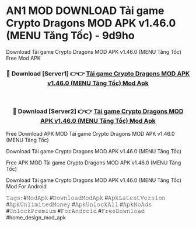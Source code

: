 # AN1 MOD DOWNLOAD Tải game Crypto Dragons MOD APK v1.46.0 (MENU Tăng Tốc) - 9d9ho
Download Tải game Crypto Dragons MOD APK v1.46.0 (MENU Tăng Tốc) Free Mod APK

<div align="center">
<h3>🔴 Download [Server1] 👉👉 <a href="https://apk-comot.site?title=Tải_game_Crypto_Dragons_MOD_APK_v1.46.0_(MENU_Tăng_Tốc)">Tải game Crypto Dragons MOD APK v1.46.0 (MENU Tăng Tốc) Mod Apk</a></h3><br>

<h3>🔴 Download [Server2] 👉👉 <a href="https://apk-comot.site?title=Tải_game_Crypto_Dragons_MOD_APK_v1.46.0_(MENU_Tăng_Tốc)">Tải game Crypto Dragons MOD APK v1.46.0 (MENU Tăng Tốc) Mod Apk</a></h3>
</div>


Free Download APK MOD Tải game Crypto Dragons MOD APK v1.46.0 (MENU Tăng Tốc)

Download Tải game Crypto Dragons MOD APK v1.46.0 (MENU Tăng Tốc) 

Free APK MOD Tải game Crypto Dragons MOD APK v1.46.0 (MENU Tăng Tốc) 

Download Tải game Crypto Dragons MOD APK v1.46.0 (MENU Tăng Tốc) Mod For Android

𝚃𝚊𝚐𝚜: #𝙼𝚘𝚍𝙰𝚙𝚔 #𝙳𝚘𝚠𝚗𝚕𝚘𝚊𝚍𝙼𝚘𝚍𝙰𝚙𝚔 #𝙰𝚙𝚔𝙻𝚊𝚝𝚎𝚜𝚝𝚅𝚎𝚛𝚜𝚒𝚘𝚗 #𝙰𝚙𝚔𝚄𝚗𝚕𝚒𝚖𝚒𝚝𝚎𝚍𝙼𝚘𝚗𝚎𝚢 #𝙰𝚙𝚔𝚄𝚗𝚕𝚘𝚌𝚔𝙰𝚕𝚕 #𝙰𝚙𝚔𝙽𝚘𝙰𝚍𝚜 #𝚄𝚗𝚕𝚘𝚌𝚔𝙿𝚛𝚎𝚖𝚒𝚞𝚖 #𝙵𝚘𝚛𝙰𝚗𝚍𝚛𝚘𝚒𝚍 #𝙵𝚛𝚎𝚎𝙳𝚘𝚠𝚗𝚕𝚘𝚊𝚍 #home_design_mod_apk